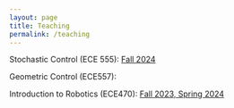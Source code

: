 ```yaml
---
layout: page
title: Teaching
permalink: /teaching
---
```


Stochastic Control (ECE 555): [Fall 2024](teaching/stochasticcontrolFA24)

Geometric Control (ECE557):

Introduction to Robotics (ECE470): [Fall 2023, Spring 2024](https://publish.illinois.edu/ece470-intro-robotics/)
